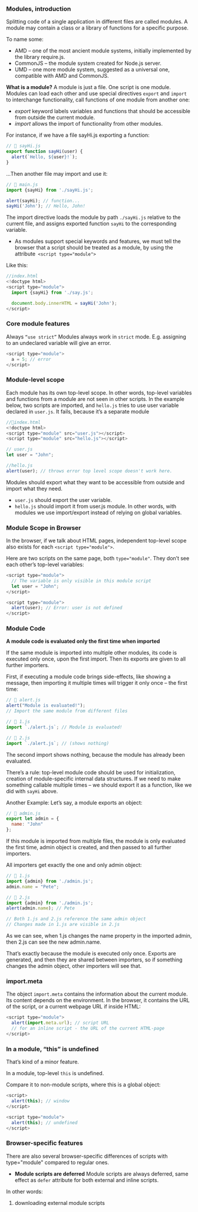 ### Modules, introduction
Splitting code of a single application in different files are called modules. A module may contain a class or a library of functions for a specific purpose.  

To name some:
- AMD – one of the most ancient module systems, initially implemented by the library require.js.
- CommonJS – the module system created for Node.js server.
- UMD – one more module system, suggested as a universal one, compatible with AMD and CommonJS.

**What is a module?**
A module is just a file. One script is one module. Modules can load each other and use special directives ``export`` and ``import`` to interchange functionality, call functions of one module from another one:
- _export_ keyword labels variables and functions that should be accessible from outside the current module.
- _import_ allows the import of functionality from other modules.

For instance, if we have a file sayHi.js exporting a function:
```js
// 📁 sayHi.js
export function sayHi(user) {
  alert(`Hello, ${user}!`);
}
```
…Then another file may import and use it:
```js
// 📁 main.js
import {sayHi} from './sayHi.js';

alert(sayHi); // function...
sayHi('John'); // Hello, John!
```
The import directive loads the module by path ``./sayHi.js`` relative to the current file, and assigns exported function ``sayHi`` to the corresponding variable.

- As modules support special keywords and features, we must tell the browser that a script should be treated as a module, by using the attribute`` <script type="module">``

Like this:
```js
//index.html
<!doctype html>
<script type="module">
  import {sayHi} from './say.js';

  document.body.innerHTML = sayHi('John');
</script>
```

### Core module features

Always ``“use strict”``
Modules always work in ``strict`` mode. E.g. assigning to an undeclared variable will give an error.
```js
<script type="module">
  a = 5; // error
</script>
```

### Module-level scope
Each module has its own top-level scope. In other words, top-level variables and functions from a module are not seen in other scripts.
In the example below, two scripts are imported, and ``hello.js`` tries to use user variable declared in ``user.js``. It fails, because it’s a separate module

```js
//📁index.html
<!doctype html>
<script type="module" src="user.js"></script>
<script type="module" src="hello.js"></script>

// user.js
let user = "John";

//hello.js
alert(user); // throws error top level scope doesn't work here. 
```
Modules should export what they want to be accessible from outside and import what they need.
- ``user.js`` should export the user variable.
- ``hello.js`` should import it from user.js module.
In other words, with modules we use import/export instead of relying on global variables.


### Module Scope in Browser
In the browser, if we talk about HTML pages, independent top-level scope also exists for each ``<script type="module">``.

Here are two scripts on the same page, both ``type="module"``. They don’t see each other’s top-level variables:
```js
<script type="module">
  // The variable is only visible in this module script
  let user = "John";
</script>

<script type="module">
  alert(user); // Error: user is not defined
</script>
```

### Module Code 
**A module code is evaluated only the first time when imported**

If the same module is imported into multiple other modules, its code is executed only once, upon the first import. Then its exports are given to all further importers.

First, if executing a module code brings side-effects, like showing a message, then importing it multiple times will trigger it only once – the first time:
```js
// 📁 alert.js
alert("Module is evaluated!");
// Import the same module from different files

// 📁 1.js
import `./alert.js`; // Module is evaluated!

// 📁 2.js
import `./alert.js`; // (shows nothing)
``` 
The second import shows nothing, because the module has already been evaluated.

There’s a rule: top-level module code should be used for initialization, creation of module-specific internal data structures. If we need to make something callable multiple times – we should export it as a function, like we did with ``sayHi`` above.

Another Example:
Let’s say, a module exports an object:
```js
// 📁 admin.js
export let admin = {
  name: "John"
};
```
If this module is imported from multiple files, the module is only evaluated the first time, admin object is created, and then passed to all further importers.

All importers get exactly the one and only admin object:
```js
// 📁 1.js
import {admin} from './admin.js';
admin.name = "Pete";

// 📁 2.js
import {admin} from './admin.js';
alert(admin.name); // Pete

// Both 1.js and 2.js reference the same admin object
// Changes made in 1.js are visible in 2.js
```
As we can see, when 1.js changes the name property in the imported admin, then 2.js can see the new admin.name.

That’s exactly because the module is executed only once. Exports are generated, and then they are shared between importers, so if something changes the admin object, other importers will see that.

### import.meta
The object ``import.meta`` contains the information about the current module.
Its content depends on the environment. In the browser, it contains the URL of the script, or a current webpage URL if inside HTML:
```js
<script type="module">
  alert(import.meta.url); // script URL
  // for an inline script - the URL of the current HTML-page
</script>
```

### In a module, “this” is undefined
That’s kind of a minor feature.

In a module, top-level ``this`` is undefined.

Compare it to non-module scripts, where this is a global object:
```js
<script>
  alert(this); // window
</script>

<script type="module">
  alert(this); // undefined
</script>
```
### Browser-specific features
There are also several browser-specific differences of scripts with type="module" compared to regular ones.
- **Module scripts are deferred**
Module scripts are always deferred, same effect as ``defer`` attribute for both external and inline scripts.

In other words:

1. downloading external module scripts <script type="module" src="..."> doesn’t block HTML processing, they load in parallel with other resources.
2. module scripts wait until the HTML document is fully ready (even if they are tiny and load faster than HTML), and then run.
3. relative order of scripts is maintained: scripts that go first in the document, execute first.

As a side-effect, module scripts always “see” the fully loaded HTML-page, including HTML elements below them.
Example: 
```js
<script type="module">
  alert(typeof button); // object: the script can 'see' the button below
  // as modules are deferred, the script runs after the whole page is loaded
</script>

//Compare to regular script below:

<script>
  alert(typeof button); // button is undefined, the script can't see elements below
  // regular scripts run immediately, before the rest of the page is processed
</script>

<button id="button">Button</button>
```
Please note: the second script actually runs before the first! So we’ll see undefined first, and then object. That’s because modules are deferred, so we wait for the document to be processed. The regular script runs immediately, so we see its output first.

### Async works on inline scripts
For non-module scripts, the ``async`` attribute only works on external scripts. Async scripts run immediately when ready, independently of other scripts or the HTML document.

For module scripts, it works on inline scripts as well.
For example, the inline script below has ``async``, so it doesn’t wait for anything. It performs the import ``(fetches ./analytics.js)`` and runs when ready, even if the HTML document is not finished yet, or if other scripts are still pending.
```js
<!-- all dependencies are fetched (analytics.js), and the script runs -->
<!-- doesn't wait for the document or other <script> tags -->
<script async type="module">
  import {counter} from './analytics.js';

  counter.count();
</script>
```

### External Scripts
External scripts that have ``type="module"`` are different in two aspects:

1. External scripts with the same ``src`` run only once:
```js
<!-- the script my.js is fetched and executed only once -->
<script type="module" src="my.js"></script>
<script type="module" src="my.js"></script>
```
2. External scripts that are fetched from another origin (e.g. another site) require ``CORS`` headers. In other words, if a module script is fetched from another origin, the remote server must supply a header ``Access-Control-Allow-Origin`` allowing the fetch.
```js
<!-- another-site.com must supply Access-Control-Allow-Origin -->
<!-- otherwise, the script won't execute -->
<script type="module" src="http://another-site.com/their.js"></script>
```

### No “bare” modules allowed
In the browser, import must get either a relative or absolute URL. Modules without any path are called “bare” modules. Such modules are not allowed in import.

For instance, this import is invalid:
```js
import {sayHi} from 'sayHi'; // Error, "bare" module
// the module must have a path, e.g. './sayHi.js' or wherever the module is
```
Certain environments, like Node.js or bundle tools allow bare modules, without any path, as they have their own ways for finding modules and hooks to fine-tune them. But browsers do not support bare modules yet.

### Build Tools 
In real-life, browser modules are rarely used in their “raw” form. Usually, we bundle them together with a special tool such as Webpack and deploy to the production server.
One of the benefits of using bundlers – they give more control over how modules are resolved, allowing bare modules and much more, like CSS/HTML modules.

Build tools do the following:

1. Take a “main” module, the one intended to be put in ``<script type="module">`` in HTML.
2. Analyze its dependencies: imports and then imports of imports etc.
3. Build a single file with all modules (or multiple files, that’s tunable), replacing native import calls with bundler functions, so that it works. “Special” module types like HTML/CSS modules are also supported.
4. In the process, other transformations and optimizations may be applied:
- Unreachable code removed.
- Unused exports removed (“tree-shaking”).
- Development-specific statements like console and debugger removed.
- Modern, bleeding-edge JavaScript syntax may be transformed to older one with similar functionality using Babel.
- The resulting file is minified (spaces removed, variables replaced with shorter names, etc).